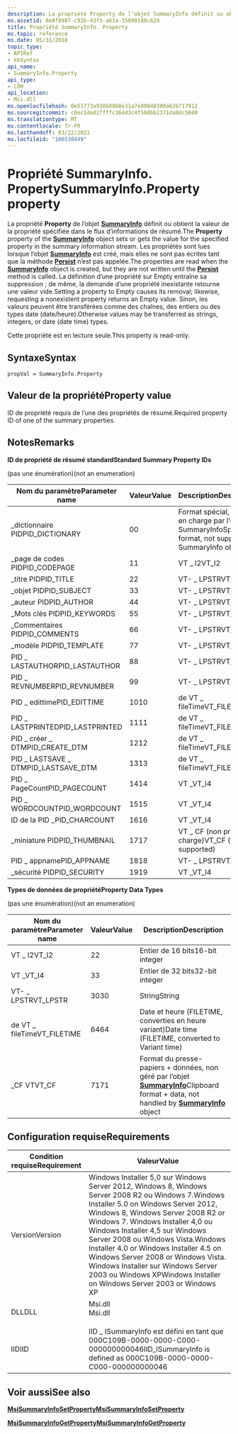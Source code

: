```yaml
---
description: La propriété Property de l’objet SummaryInfo définit ou obtient la valeur de la propriété spécifiée dans le flux d’informations de résumé.
ms.assetid: 8e8f0987-c92b-43f3-a61a-35099188c629
title: Propriété SummaryInfo. Property
ms.topic: reference
ms.date: 05/31/2018
topic_type:
- APIRef
- kbSyntax
api_name:
- SummaryInfo.Property
api_type:
- COM
api_location:
- Msi.dll
ms.openlocfilehash: 0e51773a930b8868e31a7e88848300a62b717912
ms.sourcegitcommit: c8ec1ded1ffffc364d3c4f560bb2171da0dc5040
ms.translationtype: MT
ms.contentlocale: fr-FR
ms.lasthandoff: 03/22/2021
ms.locfileid: "106530499"
---
```

# <a name="summaryinfoproperty-property"></a><span data-ttu-id="ee9d8-103">Propriété SummaryInfo. Property</span><span class="sxs-lookup"><span data-stu-id="ee9d8-103">SummaryInfo.Property property</span></span>

<span data-ttu-id="ee9d8-104">La propriété **Property** de l’objet [**SummaryInfo**](summaryinfo-object.md) définit ou obtient la valeur de la propriété spécifiée dans le flux d’informations de résumé.</span><span class="sxs-lookup"><span data-stu-id="ee9d8-104">The **Property** property of the [**SummaryInfo**](summaryinfo-object.md) object sets or gets the value for the specified property in the summary information stream.</span></span> <span data-ttu-id="ee9d8-105">Les propriétés sont lues lorsque l’objet [**SummaryInfo**](summaryinfo-object.md) est créé, mais elles ne sont pas écrites tant que la méthode [**Persist**](summaryinfo-persist.md) n’est pas appelée.</span><span class="sxs-lookup"><span data-stu-id="ee9d8-105">The properties are read when the [**SummaryInfo**](summaryinfo-object.md) object is created, but they are not written until the [**Persist**](summaryinfo-persist.md) method is called.</span></span> <span data-ttu-id="ee9d8-106">La définition d’une propriété sur Empty entraîne sa suppression ; de même, la demande d’une propriété inexistante retourne une valeur vide.</span><span class="sxs-lookup"><span data-stu-id="ee9d8-106">Setting a property to Empty causes its removal; likewise, requesting a nonexistent property returns an Empty value.</span></span> <span data-ttu-id="ee9d8-107">Sinon, les valeurs peuvent être transférées comme des chaînes, des entiers ou des types date (date/heure).</span><span class="sxs-lookup"><span data-stu-id="ee9d8-107">Otherwise values may be transferred as strings, integers, or date (date time) types.</span></span>

<span data-ttu-id="ee9d8-108">Cette propriété est en lecture seule.</span><span class="sxs-lookup"><span data-stu-id="ee9d8-108">This property is read-only.</span></span>

## <a name="syntax"></a><span data-ttu-id="ee9d8-109">Syntaxe</span><span class="sxs-lookup"><span data-stu-id="ee9d8-109">Syntax</span></span>


```JScript
propVal = SummaryInfo.Property
```



## <a name="property-value"></a><span data-ttu-id="ee9d8-110">Valeur de la propriété</span><span class="sxs-lookup"><span data-stu-id="ee9d8-110">Property value</span></span>

<span data-ttu-id="ee9d8-111">ID de propriété requis de l’une des propriétés de résumé.</span><span class="sxs-lookup"><span data-stu-id="ee9d8-111">Required property ID of one of the summary properties.</span></span>

## <a name="remarks"></a><span data-ttu-id="ee9d8-112">Notes</span><span class="sxs-lookup"><span data-stu-id="ee9d8-112">Remarks</span></span>

<span data-ttu-id="ee9d8-113">**ID de propriété de résumé standard**</span><span class="sxs-lookup"><span data-stu-id="ee9d8-113">**Standard Summary Property IDs**</span></span>

<span data-ttu-id="ee9d8-114">(pas une énumération)</span><span class="sxs-lookup"><span data-stu-id="ee9d8-114">(not an enumeration)</span></span>



| <span data-ttu-id="ee9d8-115">Nom du paramètre</span><span class="sxs-lookup"><span data-stu-id="ee9d8-115">Parameter name</span></span>     | <span data-ttu-id="ee9d8-116">Valeur</span><span class="sxs-lookup"><span data-stu-id="ee9d8-116">Value</span></span> | <span data-ttu-id="ee9d8-117">Description</span><span class="sxs-lookup"><span data-stu-id="ee9d8-117">Description</span></span>                                       |
|--------------------|-------|---------------------------------------------------|
| <span data-ttu-id="ee9d8-118">\_dictionnaire PID</span><span class="sxs-lookup"><span data-stu-id="ee9d8-118">PID\_DICTIONARY</span></span>    | <span data-ttu-id="ee9d8-119">0</span><span class="sxs-lookup"><span data-stu-id="ee9d8-119">0</span></span>     | <span data-ttu-id="ee9d8-120">Format spécial, non pris en charge par l’objet SummaryInfo</span><span class="sxs-lookup"><span data-stu-id="ee9d8-120">Special format, not support by SummaryInfo object</span></span> |
| <span data-ttu-id="ee9d8-121">\_page de codes PID</span><span class="sxs-lookup"><span data-stu-id="ee9d8-121">PID\_CODEPAGE</span></span>      | <span data-ttu-id="ee9d8-122">1</span><span class="sxs-lookup"><span data-stu-id="ee9d8-122">1</span></span>     | <span data-ttu-id="ee9d8-123">VT \_ I2</span><span class="sxs-lookup"><span data-stu-id="ee9d8-123">VT\_I2</span></span>                                            |
| <span data-ttu-id="ee9d8-124">\_titre PID</span><span class="sxs-lookup"><span data-stu-id="ee9d8-124">PID\_TITLE</span></span>         | <span data-ttu-id="ee9d8-125">2</span><span class="sxs-lookup"><span data-stu-id="ee9d8-125">2</span></span>     | <span data-ttu-id="ee9d8-126">VT- \_ LPSTR</span><span class="sxs-lookup"><span data-stu-id="ee9d8-126">VT\_LPSTR</span></span>                                         |
| <span data-ttu-id="ee9d8-127">\_objet PID</span><span class="sxs-lookup"><span data-stu-id="ee9d8-127">PID\_SUBJECT</span></span>       | <span data-ttu-id="ee9d8-128">3</span><span class="sxs-lookup"><span data-stu-id="ee9d8-128">3</span></span>     | <span data-ttu-id="ee9d8-129">VT- \_ LPSTR</span><span class="sxs-lookup"><span data-stu-id="ee9d8-129">VT\_LPSTR</span></span>                                         |
| <span data-ttu-id="ee9d8-130">\_auteur PID</span><span class="sxs-lookup"><span data-stu-id="ee9d8-130">PID\_AUTHOR</span></span>        | <span data-ttu-id="ee9d8-131">4</span><span class="sxs-lookup"><span data-stu-id="ee9d8-131">4</span></span>     | <span data-ttu-id="ee9d8-132">VT- \_ LPSTR</span><span class="sxs-lookup"><span data-stu-id="ee9d8-132">VT\_LPSTR</span></span>                                         |
| <span data-ttu-id="ee9d8-133">\_Mots clés PID</span><span class="sxs-lookup"><span data-stu-id="ee9d8-133">PID\_KEYWORDS</span></span>      | <span data-ttu-id="ee9d8-134">5</span><span class="sxs-lookup"><span data-stu-id="ee9d8-134">5</span></span>     | <span data-ttu-id="ee9d8-135">VT- \_ LPSTR</span><span class="sxs-lookup"><span data-stu-id="ee9d8-135">VT\_LPSTR</span></span>                                         |
| <span data-ttu-id="ee9d8-136">\_Commentaires PID</span><span class="sxs-lookup"><span data-stu-id="ee9d8-136">PID\_COMMENTS</span></span>      | <span data-ttu-id="ee9d8-137">6</span><span class="sxs-lookup"><span data-stu-id="ee9d8-137">6</span></span>     | <span data-ttu-id="ee9d8-138">VT- \_ LPSTR</span><span class="sxs-lookup"><span data-stu-id="ee9d8-138">VT\_LPSTR</span></span>                                         |
| <span data-ttu-id="ee9d8-139">\_modèle PID</span><span class="sxs-lookup"><span data-stu-id="ee9d8-139">PID\_TEMPLATE</span></span>      | <span data-ttu-id="ee9d8-140">7</span><span class="sxs-lookup"><span data-stu-id="ee9d8-140">7</span></span>     | <span data-ttu-id="ee9d8-141">VT- \_ LPSTR</span><span class="sxs-lookup"><span data-stu-id="ee9d8-141">VT\_LPSTR</span></span>                                         |
| <span data-ttu-id="ee9d8-142">PID \_ LASTAUTHOR</span><span class="sxs-lookup"><span data-stu-id="ee9d8-142">PID\_LASTAUTHOR</span></span>    | <span data-ttu-id="ee9d8-143">8</span><span class="sxs-lookup"><span data-stu-id="ee9d8-143">8</span></span>     | <span data-ttu-id="ee9d8-144">VT- \_ LPSTR</span><span class="sxs-lookup"><span data-stu-id="ee9d8-144">VT\_LPSTR</span></span>                                         |
| <span data-ttu-id="ee9d8-145">PID \_ REVNUMBER</span><span class="sxs-lookup"><span data-stu-id="ee9d8-145">PID\_REVNUMBER</span></span>     | <span data-ttu-id="ee9d8-146">9</span><span class="sxs-lookup"><span data-stu-id="ee9d8-146">9</span></span>     | <span data-ttu-id="ee9d8-147">VT- \_ LPSTR</span><span class="sxs-lookup"><span data-stu-id="ee9d8-147">VT\_LPSTR</span></span>                                         |
| <span data-ttu-id="ee9d8-148">PID \_ edittime</span><span class="sxs-lookup"><span data-stu-id="ee9d8-148">PID\_EDITTIME</span></span>      | <span data-ttu-id="ee9d8-149">10</span><span class="sxs-lookup"><span data-stu-id="ee9d8-149">10</span></span>    | <span data-ttu-id="ee9d8-150">de VT \_ fileTime</span><span class="sxs-lookup"><span data-stu-id="ee9d8-150">VT\_FILETIME</span></span>                                      |
| <span data-ttu-id="ee9d8-151">PID \_ LASTPRINTED</span><span class="sxs-lookup"><span data-stu-id="ee9d8-151">PID\_LASTPRINTED</span></span>   | <span data-ttu-id="ee9d8-152">11</span><span class="sxs-lookup"><span data-stu-id="ee9d8-152">11</span></span>    | <span data-ttu-id="ee9d8-153">de VT \_ fileTime</span><span class="sxs-lookup"><span data-stu-id="ee9d8-153">VT\_FILETIME</span></span>                                      |
| <span data-ttu-id="ee9d8-154">PID \_ créer \_ DTM</span><span class="sxs-lookup"><span data-stu-id="ee9d8-154">PID\_CREATE\_DTM</span></span>   | <span data-ttu-id="ee9d8-155">12</span><span class="sxs-lookup"><span data-stu-id="ee9d8-155">12</span></span>    | <span data-ttu-id="ee9d8-156">de VT \_ fileTime</span><span class="sxs-lookup"><span data-stu-id="ee9d8-156">VT\_FILETIME</span></span>                                      |
| <span data-ttu-id="ee9d8-157">PID \_ LASTSAVE \_ DTM</span><span class="sxs-lookup"><span data-stu-id="ee9d8-157">PID\_LASTSAVE\_DTM</span></span> | <span data-ttu-id="ee9d8-158">13</span><span class="sxs-lookup"><span data-stu-id="ee9d8-158">13</span></span>    | <span data-ttu-id="ee9d8-159">de VT \_ fileTime</span><span class="sxs-lookup"><span data-stu-id="ee9d8-159">VT\_FILETIME</span></span>                                      |
| <span data-ttu-id="ee9d8-160">PID \_ PageCount</span><span class="sxs-lookup"><span data-stu-id="ee9d8-160">PID\_PAGECOUNT</span></span>     | <span data-ttu-id="ee9d8-161">14</span><span class="sxs-lookup"><span data-stu-id="ee9d8-161">14</span></span>    | <span data-ttu-id="ee9d8-162">VT \_</span><span class="sxs-lookup"><span data-stu-id="ee9d8-162">VT\_I4</span></span>                                            |
| <span data-ttu-id="ee9d8-163">PID \_ WORDCOUNT</span><span class="sxs-lookup"><span data-stu-id="ee9d8-163">PID\_WORDCOUNT</span></span>     | <span data-ttu-id="ee9d8-164">15</span><span class="sxs-lookup"><span data-stu-id="ee9d8-164">15</span></span>    | <span data-ttu-id="ee9d8-165">VT \_</span><span class="sxs-lookup"><span data-stu-id="ee9d8-165">VT\_I4</span></span>                                            |
| <span data-ttu-id="ee9d8-166">ID de la PID \_</span><span class="sxs-lookup"><span data-stu-id="ee9d8-166">PID\_CHARCOUNT</span></span>     | <span data-ttu-id="ee9d8-167">16</span><span class="sxs-lookup"><span data-stu-id="ee9d8-167">16</span></span>    | <span data-ttu-id="ee9d8-168">VT \_</span><span class="sxs-lookup"><span data-stu-id="ee9d8-168">VT\_I4</span></span>                                            |
| <span data-ttu-id="ee9d8-169">\_miniature PID</span><span class="sxs-lookup"><span data-stu-id="ee9d8-169">PID\_THUMBNAIL</span></span>     | <span data-ttu-id="ee9d8-170">17</span><span class="sxs-lookup"><span data-stu-id="ee9d8-170">17</span></span>    | <span data-ttu-id="ee9d8-171">VT \_ CF (non pris en charge)</span><span class="sxs-lookup"><span data-stu-id="ee9d8-171">VT\_CF (not supported)</span></span>                            |
| <span data-ttu-id="ee9d8-172">PID \_ appname</span><span class="sxs-lookup"><span data-stu-id="ee9d8-172">PID\_APPNAME</span></span>       | <span data-ttu-id="ee9d8-173">18</span><span class="sxs-lookup"><span data-stu-id="ee9d8-173">18</span></span>    | <span data-ttu-id="ee9d8-174">VT- \_ LPSTR</span><span class="sxs-lookup"><span data-stu-id="ee9d8-174">VT\_LPSTR</span></span>                                         |
| <span data-ttu-id="ee9d8-175">\_sécurité PID</span><span class="sxs-lookup"><span data-stu-id="ee9d8-175">PID\_SECURITY</span></span>      | <span data-ttu-id="ee9d8-176">19</span><span class="sxs-lookup"><span data-stu-id="ee9d8-176">19</span></span>    | <span data-ttu-id="ee9d8-177">VT \_</span><span class="sxs-lookup"><span data-stu-id="ee9d8-177">VT\_I4</span></span>                                            |



 

<span data-ttu-id="ee9d8-178">**Types de données de propriété**</span><span class="sxs-lookup"><span data-stu-id="ee9d8-178">**Property Data Types**</span></span>

<span data-ttu-id="ee9d8-179">(pas une énumération)</span><span class="sxs-lookup"><span data-stu-id="ee9d8-179">(not an enumeration)</span></span>



| <span data-ttu-id="ee9d8-180">Nom du paramètre</span><span class="sxs-lookup"><span data-stu-id="ee9d8-180">Parameter name</span></span> | <span data-ttu-id="ee9d8-181">Valeur</span><span class="sxs-lookup"><span data-stu-id="ee9d8-181">Value</span></span> | <span data-ttu-id="ee9d8-182">Description</span><span class="sxs-lookup"><span data-stu-id="ee9d8-182">Description</span></span>                                                                              |
|----------------|-------|------------------------------------------------------------------------------------------|
| <span data-ttu-id="ee9d8-183">VT \_ I2</span><span class="sxs-lookup"><span data-stu-id="ee9d8-183">VT\_I2</span></span>         | <span data-ttu-id="ee9d8-184">2</span><span class="sxs-lookup"><span data-stu-id="ee9d8-184">2</span></span>     | <span data-ttu-id="ee9d8-185">Entier de 16 bits</span><span class="sxs-lookup"><span data-stu-id="ee9d8-185">16-bit integer</span></span>                                                                           |
| <span data-ttu-id="ee9d8-186">VT \_</span><span class="sxs-lookup"><span data-stu-id="ee9d8-186">VT\_I4</span></span>         | <span data-ttu-id="ee9d8-187">3</span><span class="sxs-lookup"><span data-stu-id="ee9d8-187">3</span></span>     | <span data-ttu-id="ee9d8-188">Entier de 32 bits</span><span class="sxs-lookup"><span data-stu-id="ee9d8-188">32-bit integer</span></span>                                                                           |
| <span data-ttu-id="ee9d8-189">VT- \_ LPSTR</span><span class="sxs-lookup"><span data-stu-id="ee9d8-189">VT\_LPSTR</span></span>      | <span data-ttu-id="ee9d8-190">30</span><span class="sxs-lookup"><span data-stu-id="ee9d8-190">30</span></span>    | <span data-ttu-id="ee9d8-191">String</span><span class="sxs-lookup"><span data-stu-id="ee9d8-191">String</span></span>                                                                                   |
| <span data-ttu-id="ee9d8-192">de VT \_ fileTime</span><span class="sxs-lookup"><span data-stu-id="ee9d8-192">VT\_FILETIME</span></span>   | <span data-ttu-id="ee9d8-193">64</span><span class="sxs-lookup"><span data-stu-id="ee9d8-193">64</span></span>    | <span data-ttu-id="ee9d8-194">Date et heure (FILETIME, converties en heure variant)</span><span class="sxs-lookup"><span data-stu-id="ee9d8-194">Date time (FILETIME, converted to Variant time)</span></span>                                          |
| <span data-ttu-id="ee9d8-195">\_CF VT</span><span class="sxs-lookup"><span data-stu-id="ee9d8-195">VT\_CF</span></span>         | <span data-ttu-id="ee9d8-196">71</span><span class="sxs-lookup"><span data-stu-id="ee9d8-196">71</span></span>    | <span data-ttu-id="ee9d8-197">Format du presse-papiers + données, non géré par l’objet [**SummaryInfo**](summaryinfo-object.md)</span><span class="sxs-lookup"><span data-stu-id="ee9d8-197">Clipboard format + data, not handled by [**SummaryInfo**](summaryinfo-object.md) object</span></span> |



 

## <a name="requirements"></a><span data-ttu-id="ee9d8-198">Configuration requise</span><span class="sxs-lookup"><span data-stu-id="ee9d8-198">Requirements</span></span>



| <span data-ttu-id="ee9d8-199">Condition requise</span><span class="sxs-lookup"><span data-stu-id="ee9d8-199">Requirement</span></span> | <span data-ttu-id="ee9d8-200">Valeur</span><span class="sxs-lookup"><span data-stu-id="ee9d8-200">Value</span></span> |
|--------------------|---------------------------------------------------------------------------------------------------------------------------------------------------------------------------------------------------------------------------------------------------------|
| <span data-ttu-id="ee9d8-201">Version</span><span class="sxs-lookup"><span data-stu-id="ee9d8-201">Version</span></span><br/> | <span data-ttu-id="ee9d8-202">Windows Installer 5,0 sur Windows Server 2012, Windows 8, Windows Server 2008 R2 ou Windows 7.</span><span class="sxs-lookup"><span data-stu-id="ee9d8-202">Windows Installer 5.0 on Windows Server 2012, Windows 8, Windows Server 2008 R2 or Windows 7.</span></span> <span data-ttu-id="ee9d8-203">Windows Installer 4,0 ou Windows Installer 4,5 sur Windows Server 2008 ou Windows Vista.</span><span class="sxs-lookup"><span data-stu-id="ee9d8-203">Windows Installer 4.0 or Windows Installer 4.5 on Windows Server 2008 or Windows Vista.</span></span> <span data-ttu-id="ee9d8-204">Windows Installer sur Windows Server 2003 ou Windows XP</span><span class="sxs-lookup"><span data-stu-id="ee9d8-204">Windows Installer on Windows Server 2003 or Windows XP</span></span><br/> |
| <span data-ttu-id="ee9d8-205">DLL</span><span class="sxs-lookup"><span data-stu-id="ee9d8-205">DLL</span></span><br/>     | <dl> <span data-ttu-id="ee9d8-206"><dt>Msi.dll</dt></span><span class="sxs-lookup"><span data-stu-id="ee9d8-206"><dt>Msi.dll</dt></span></span> </dl>                                                                                                                                                                      |
| <span data-ttu-id="ee9d8-207">IID</span><span class="sxs-lookup"><span data-stu-id="ee9d8-207">IID</span></span><br/>     | <span data-ttu-id="ee9d8-208">IID \_ ISummaryInfo est défini en tant que 000C109B-0000-0000-C000-000000000046</span><span class="sxs-lookup"><span data-stu-id="ee9d8-208">IID\_ISummaryInfo is defined as 000C109B-0000-0000-C000-000000000046</span></span><br/>                                                                                                                                                                         |



## <a name="see-also"></a><span data-ttu-id="ee9d8-209">Voir aussi</span><span class="sxs-lookup"><span data-stu-id="ee9d8-209">See also</span></span>

<dl> <dt>

[<span data-ttu-id="ee9d8-210">**MsiSummaryInfoSetProperty**</span><span class="sxs-lookup"><span data-stu-id="ee9d8-210">**MsiSummaryInfoSetProperty**</span></span>](/windows/desktop/api/Msiquery/nf-msiquery-msisummaryinfosetpropertya)
</dt> <dt>

[<span data-ttu-id="ee9d8-211">**MsiSummaryInfoGetProperty**</span><span class="sxs-lookup"><span data-stu-id="ee9d8-211">**MsiSummaryInfoGetProperty**</span></span>](/windows/desktop/api/Msiquery/nf-msiquery-msisummaryinfogetpropertya)
</dt> </dl>

 

 




